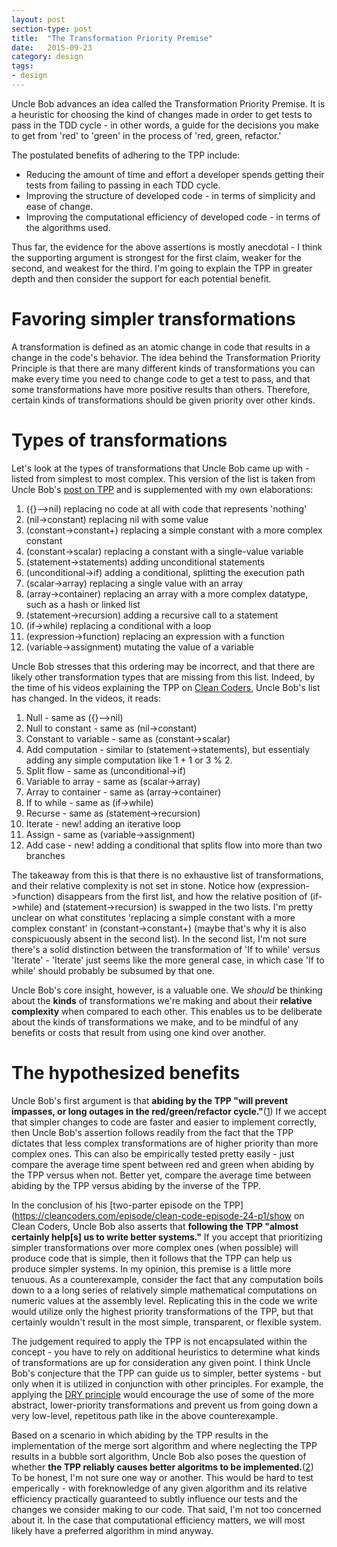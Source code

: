 ```yaml
---
layout: post
section-type: post
title:  "The Transformation Priority Premise"
date:   2015-09-23
category: design
tags:
- design
---
```

Uncle Bob advances an idea called the Transformation Priority Premise. It is a heuristic for choosing the kind of changes made in order to get tests to pass in the TDD cycle - in other words, a guide for the decisions you make to get from 'red' to 'green' in the process of 'red, green, refactor.'

The postulated benefits of adhering to the TPP include:

- Reducing the amount of time and effort a developer spends getting their tests from failing to passing in each TDD cycle.
- Improving the structure of developed code - in terms of simplicity and ease of change.
- Improving the computational efficiency of developed code - in terms of the algorithms used.

Thus far, the evidence for the above assertions is mostly anecdotal - I think the supporting argument is strongest for the first claim, weaker for the second, and weakest for the third. I'm going to explain the TPP in greater depth and then consider the support for each potential benefit.

# Favoring simpler transformations

A transformation is defined as an atomic change in code that results in a change in the code's behavior. The idea behind the Transformation Priority Principle is that there are many different kinds of transformations you can make every time you need to change code to get a test to pass, and that some transformations have more positive results than others. Therefore, certain kinds of transformations should be given priority over other kinds.

# Types of transformations

Let's look at the types of transformations that Uncle Bob came up with - listed from simplest to most complex. This version of the list is taken from Uncle Bob's [post on TPP](http://blog.8thlight.com/uncle-bob/2013/05/27/TheTransformationPriorityPremise.html) and is supplemented with my own elaborations:

1. ({}–>nil) replacing no code at all with code that represents 'nothing'
2. (nil->constant) replacing nil with some value
3. (constant->constant+) replacing a simple constant with a more complex constant
4. (constant->scalar) replacing a constant with a single-value variable
5. (statement->statements) adding unconditional statements
6. (unconditional->if) adding a conditional, splitting the execution path
7. (scalar->array) replacing a single value with an array
8. (array->container) replacing an array with a more complex datatype, such as a hash or linked list
9. (statement->recursion) adding a recursive call to a statement
10. (if->while) replacing a conditional with a loop
11. (expression->function) replacing an expression with a function
12. (variable->assignment) mutating the value of a variable

Uncle Bob stresses that this ordering may be incorrect, and that there are likely other transformation types that are missing from this list. Indeed, by the time of his videos explaining the TPP on [Clean Coders](https://cleancoders.com/), Uncle Bob's list has changed. In the videos, it reads:

1. Null - same as ({}–>nil)
2. Null to constant - same as (nil->constant)
3. Constant to variable - same as (constant->scalar)
4. Add computation - similar to (statement->statements), but essentialy adding any simple computation like 1 + 1 or 3 % 2.
5. Split flow - same as (unconditional->if)
6. Variable to array - same as (scalar->array)
7. Array to container - same as (array->container)
8. If to while - same as (if->while)
9. Recurse - same as (statement->recursion)
10. Iterate - new! adding an iterative loop
11. Assign - same as (variable->assignment)
12. Add case - new! adding a conditional that splits flow into more than two branches

The takeaway from this is that there is no exhaustive list of transformations, and their relative complexity is not set in stone. Notice how (expression->function) disappears from the first list, and how the relative position of (if->while) and (statement->recursion) is swapped in the two lists. I'm pretty unclear on what constitutes 'replacing a simple constant with a more complex constant' in (constant->constant+) (maybe that's why it is also conspicuously absent in the second list). In the second list, I'm not sure there's a solid distinction between the transformation of 'If to while' versus 'Iterate' - 'Iterate' just seems like the more general case, in which case 'If to while' should probably be subsumed by that one.

Uncle Bob's core insight, however, is a valuable one. We *should* be thinking about the **kinds** of transformations we're making and about their **relative complexity** when compared to each other. This enables us to be deliberate about the kinds of transformations we make, and to be mindful of any benefits or costs that result from using one kind over another.

# The hypothesized benefits

Uncle Bob's first argument is that **abiding by the TPP "will prevent impasses, or long outages in the red/green/refactor cycle."**([1](http://blog.8thlight.com/uncle-bob/2013/05/27/TheTransformationPriorityPremise.html)) If we accept that simpler changes to code are faster and easier to implement correctly, then Uncle Bob's assertion follows readily from the fact that the TPP dictates that less complex transformations are of higher priority than more complex ones. This can also be empirically tested pretty easily - just compare the average time spent between red and green when abiding by the TPP versus when not. Better yet, compare the average time between abiding by the TPP versus abiding by the inverse of the TPP.

In the conclusion of his [two-parter episode on the TPP](https://cleancoders.com/episode/clean-code-episode-24-p1/show on Clean Coders, Uncle Bob also asserts that **following the TPP "almost certainly help[s] us to write better systems."** If you accept that prioritizing simpler transformations over more complex ones (when possible) will produce code that is simple, then it follows that the TPP can help us produce simpler systems. In my opinion, this premise is a little more tenuous. As a counterexample, consider the fact that any computation boils down to a a long series of relatively simple mathematical computations on numeric values at the assembly level. Replicating this in the code we write would utilize only the highest priority transformations of the TPP, but that certainly wouldn't result in the most simple, transparent, or flexible system.

The judgement required to apply the TPP is not encapsulated within the concept - you have to rely on additional heuristics to determine what kinds of transformations are up for consideration any given point. I think Uncle Bob's conjecture that the TPP can guide us to simpler, better systems - but only when it is utilized in conjunction with other principles. For example, the applying the [DRY principle](https://en.wikipedia.org/wiki/Don%27t_repeat_yourself) would encourage the use of some of the more abstract, lower-priority transformations and prevent us from going down a very low-level, repetitous path like in the above counterexample.

Based on a scenario in which abiding by the TPP results in the implementation of the merge sort algorithm and where neglecting the TPP results in a bubble sort algorithm, Uncle Bob also poses the question of whether **the TPP reliably causes better algoritms to be implemented.**([2](https://blog.8thlight.com/uncle-bob/2013/05/27/TransformationPriorityAndSorting.html)) To be honest, I'm not sure one way or another. This would be hard to test emperically - with foreknowledge of any given algorithm and its relative efficiency practically guaranteed to subtly influence our tests and the changes we consider making to our code. That said, I'm not too concerned about it. In the case that computational efficiency matters, we will most likely have a preferred algorithm in mind anyway.